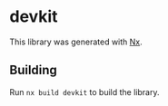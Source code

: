 # devkit

This library was generated with [Nx](https://nx.dev).

## Building

Run `nx build devkit` to build the library.
